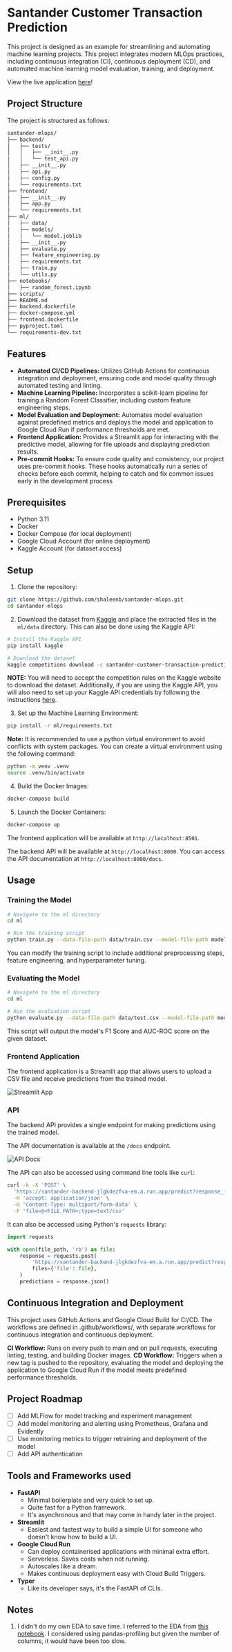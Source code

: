 # Santander Customer Transaction Prediction

This project is designed as an example for streamlining and automating machine learning projects. This project integrates modern MLOps practices, including continuous integration (CI), continuous deployment (CD), and automated machine learning model evaluation, training, and deployment.

View the live application [here](https://santander-frontend-jlgkdezfva-uc.a.run.app/)!

## Project Structure

The project is structured as follows:

```sh
santander-mlops/
├── backend/
│   ├── tests/
│   │   ├── __init__.py
│   │   └── test_api.py
│   ├── __init__.py
│   ├── api.py
│   ├── config.py
│   └── requirements.txt
├── frontend/
│   ├── __init__.py
│   ├── app.py
│   └── requirements.txt
├── ml/
│   ├── data/
│   ├── models/
│   │   └── model.joblib
│   ├── __init__.py
│   ├── evaluate.py
│   ├── feature_engineering.py
│   ├── requirements.txt
│   ├── train.py
│   └── utils.py
├── notebooks/
│   ├── random_forest.ipynb
├── scripts/
├── README.md
├── backend.dockerfile
├── docker-compose.yml
├── frontend.dockerfile
├── pyproject.toml
└── requirements-dev.txt
```

## Features

- **Automated CI/CD Pipelines:** Utilizes GitHub Actions for continuous integration and deployment, ensuring code and model quality through automated testing and linting.
- **Machine Learning Pipeline:** Incorporates a scikit-learn pipeline for training a Random Forest Classifier, including custom feature engineering steps.
- **Model Evaluation and Deployment:** Automates model evaluation against predefined metrics and deploys the model and application to Google Cloud Run if performance thresholds are met.
- **Frontend Application:** Provides a Streamlit app for interacting with the predictive model, allowing for file uploads and displaying prediction results.
- **Pre-commit Hooks:** To ensure code quality and consistency, our project uses pre-commit hooks. These hooks automatically run a series of checks before each commit, helping to catch and fix common issues early in the development process

## Prerequisites

- Python 3.11
- Docker
- Docker Compose (for local deployment)
- Google Cloud Account (for online deployment)
- Kaggle Account (for dataset access)

## Setup

1. Clone the repository:

```sh
git clone https://github.com/shaleenb/santander-mlops.git
cd santander-mlops
```

2. Download the dataset from [Kaggle](https://www.kaggle.com/c/santander-customer-transaction-prediction/data) and place the extracted files in the `ml/data` directory. This can also be done using the Kaggle API:

```sh
# Install the Kaggle API
pip install kaggle

# Download the dataset
kaggle competitions download -c santander-customer-transaction-prediction
```

**NOTE:** You will need to accept the competition rules on the Kaggle website to download the dataset. Additionally, if you are using the Kaggle API, you will also need to set up your Kaggle API credentials by following the instructions [here](https://www.kaggle.com/docs/api).

3. Set up the Machine Learning Environment:

```sh
pip install -r ml/requirements.txt
```

**Note:** It is recommended to use a python virtual environment to avoid conflicts with system packages. You can create a virtual environment using the following command:

```sh
python -m venv .venv
source .venv/bin/activate
```

4. Build the Docker Images:

```sh
docker-compose build
```

5. Launch the Docker Containers:

```sh
docker-compose up
```

The frontend application will be available at `http://localhost:8501`.

The backend API will be available at `http://localhost:8000`. You can access the API documentation at `http://localhost:8000/docs`.

## Usage

### Training the Model

```sh
# Navigate to the ml directory
cd ml

# Run the training script
python train.py --data-file-path data/train.csv --model-file-path models/model.joblib --id-column ID_code
```

You can modify the training script to include additional preprocessing steps, feature engineering, and hyperparameter tuning.

### Evaluating the Model

```sh
# Navigate to the ml directory
cd ml

# Run the evaluation script
python evaluate.py --data-file-path data/test.csv --model-file-path models/model.joblib --id-column ID_code
```

This script will output the model's F1 Score and AUC-ROC score on the given dataset.

### Frontend Application

The frontend application is a Streamlit app that allows users to upload a CSV file and receive predictions from the trained model.

![Streamlit App](img/frontend.png)

### API

The backend API provides a single endpoint for making predictions using the trained model.

The API documentation is available at the `/docs` endpoint.

![API Docs](img/api_docs.png)

The API can also be accessed using command line tools like `curl`:
```sh
curl -k -X 'POST' \
  'https://santander-backend-jlgkdezfva-em.a.run.app/predict?response_format=csv' \
  -H 'accept: application/json' \
  -H 'Content-Type: multipart/form-data' \
  -F 'file=@<FILE_PATH>;type=text/csv'
```

It can also be accessed using Python's `requests` library:

```python
import requests

with open(file_path, 'rb') as file:
    response = requests.post(
        'https://santander-backend-jlgkdezfva-em.a.run.app/predict?response_format=json',
        files={'file': file},
    )
    predictions = response.json()
```

## Continuous Integration and Deployment

This project uses GitHub Actions and Google Cloud Build for CI/CD. The workflows are defined in .github/workflows/, with separate workflows for continuous integration and continuous deployment.

**CI Workflow:** Runs on every push to main and on pull requests, executing linting, testing, and building Docker images.
**CD Workflow:** Triggers when a new tag is pushed to the repository, evaluating the model and deploying the application to Google Cloud Run if the model meets predefined performance thresholds.

## Project Roadmap

- [ ] Add MLFlow for model tracking and experiment management
- [ ] Add model monitoring and alerting using Prometheus, Grafana and Evidently
- [ ] Use monitoring metrics to trigger retraining and deployment of the model
- [ ] Add API authentication

## Tools and Frameworks used

- **FastAPI**
  - Minimal boilerplate and very quick to set up.
  - Quite fast for a Python framework.
  - It's asynchronous and that may come in handy later in the project.
- **Streamlit**
  - Easiest and fastest way to build a simple UI for someone who doesn't know how to build a UI.
- **Google Cloud Run**
  - Can deploy containerised applications with minimal extra effort.
  - Serverless. Saves costs when not running.
  - Autoscales like a dream.
  - Makes continuous deployment easy with Cloud Build Triggers.
- **Typer**
  - Like its developer says, it's the FastAPI of CLIs.

## Notes

1. I didn't do my own EDA to save time. I referred to the EDA from [this notebook](https://www.kaggle.com/code/gpreda/santander-eda-and-prediction). I considered using pandas-profiling but given the number of columns, it would have been too slow.
